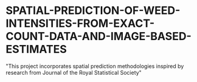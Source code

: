 # SPATIAL-PREDICTION-OF-WEED-INTENSITIES-FROM-EXACT-COUNT-DATA-AND-IMAGE-BASED-ESTIMATES
"This project incorporates spatial prediction methodologies inspired by research from Journal of the Royal Statistical Society"
